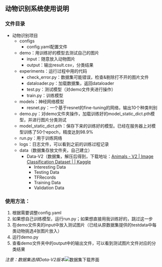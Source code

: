 ## 动物识别系统使用说明

### 文件目录

- 动物识别项目
  - configs
    - config.yaml配置文件
  - demo：用训练好的模型去测试自己的图片
    - input：随意放入动物图片
    - output：输出result.csv，分类结果
  - experiments：运行过程中用的代码
    - check_error.py：数据集可能错误，检查&剔除打不开的图片文件
    - dataloader.py：加载数据集，返回dataloader
    - test.py：测试模型（对demo文件夹进行操作）
    - train.py：训练模型
  - models：神经网络模型
    - resnet.py：一个基于resnet的fine-tuning的网络，输出10个种类判别
  - demo.py：对demo文件夹操作，加载训练好的model_static_dict.pth模型，并进行图片分类测试
  - model_static_dict.pth：保存下来的训练好的模型。已经在服务器上对模型训练了50个epoch，精度达到98.9%
  - run.py：用于训练网络
  - logs：日志文件，可以看到之前的训练过程记录
  - data（数据集存放文件夹，自己建立）
    - Data-V2（数据集，解压后得到，下载地址：[Animals - V2 | Image Classification Dataset | | Kaggle](https://www.kaggle.com/datasets/utkarshsaxenadn/animal-image-classification-dataset?resource=download-directory&select=Animal-Data-V2)
      - Interesting Data
      - Testing Data
      - TFRecords
      - Training Data
      - Validation Data

### 使用方法：

1. 根据需要调整config.yaml
2. 如果想自己训练模型，运行run.py；如果想直接用我训练好的，跳过这一步
3. 在demo文件夹的input中放入测试图片（已经从原数据集提供的testdata中每类动物挑选4张图片放入）
4. 运行demo.py
5. 查看demo文件夹中的output中的输出文件，可以看到测试图片文件对应的分类结果

*注意：数据集选择Data-V2版本*![数据集下载界面](E:\文档\大四上-课程\学AI\动物识别项目\数据集下载界面.jpg)